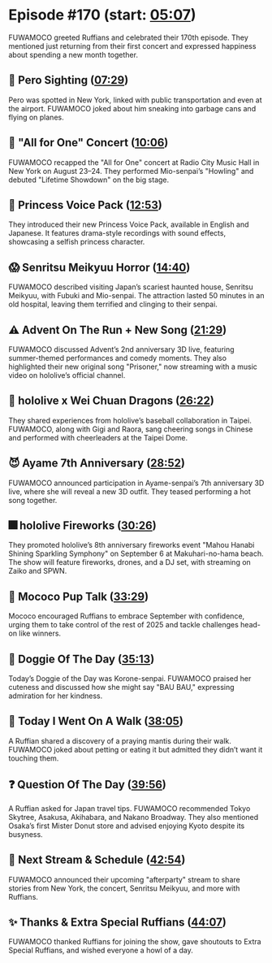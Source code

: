 # Episode #170 (start: [05:07](https://youtu.be/7C3I9Ht3CQQ?t=05m07s))

FUWAMOCO greeted Ruffians and celebrated their 170th episode. They mentioned just returning from their first concert and expressed happiness about spending a new month together.

## 👀 Pero Sighting ([07:29](https://youtu.be/7C3I9Ht3CQQ?t=07m29s))

Pero was spotted in New York, linked with public transportation and even at the airport. FUWAMOCO joked about him sneaking into garbage cans and flying on planes.

## 🎤 "All for One" Concert ([10:06](https://youtu.be/7C3I9Ht3CQQ?t=10m06s))

FUWAMOCO recapped the "All for One" concert at Radio City Music Hall in New York on August 23–24. They performed Mio-senpai’s "Howling" and debuted "Lifetime Showdown" on the big stage.

## 📢 Princess Voice Pack ([12:53](https://youtu.be/7C3I9Ht3CQQ?t=12m53s))

They introduced their new Princess Voice Pack, available in English and Japanese. It features drama-style recordings with sound effects, showcasing a selfish princess character.

## 😱 Senritsu Meikyuu Horror ([14:40](https://youtu.be/7C3I9Ht3CQQ?t=14m40s))

FUWAMOCO described visiting Japan’s scariest haunted house, Senritsu Meikyuu, with Fubuki and Mio-senpai. The attraction lasted 50 minutes in an old hospital, leaving them terrified and clinging to their senpai.

## ⚠️ Advent On The Run + New Song ([21:29](https://youtu.be/7C3I9Ht3CQQ?t=21m29s))

FUWAMOCO discussed Advent’s 2nd anniversary 3D live, featuring summer-themed performances and comedy moments. They also highlighted their new original song "Prisoner," now streaming with a music video on hololive’s official channel.

## 🐉 hololive x Wei Chuan Dragons ([26:22](https://youtu.be/7C3I9Ht3CQQ?t=26m22s))

They shared experiences from hololive’s baseball collaboration in Taipei. FUWAMOCO, along with Gigi and Raora, sang cheering songs in Chinese and performed with cheerleaders at the Taipei Dome.

## 😈 Ayame 7th Anniversary ([28:52](https://youtu.be/7C3I9Ht3CQQ?t=28m52s))

FUWAMOCO announced participation in Ayame-senpai’s 7th anniversary 3D live, where she will reveal a new 3D outfit. They teased performing a hot song together.

## 🎆 hololive Fireworks ([30:26](https://youtu.be/7C3I9Ht3CQQ?t=30m26s))

They promoted hololive’s 8th anniversary fireworks event "Mahou Hanabi Shining Sparkling Symphony" on September 6 at Makuhari-no-hama beach. The show will feature fireworks, drones, and a DJ set, with streaming on Zaiko and SPWN.

## 📣 Mococo Pup Talk ([33:29](https://youtu.be/7C3I9Ht3CQQ?t=33m29s))

Mococo encouraged Ruffians to embrace September with confidence, urging them to take control of the rest of 2025 and tackle challenges head-on like winners.

## 🐶 Doggie Of The Day ([35:13](https://youtu.be/7C3I9Ht3CQQ?t=35m13s))

Today’s Doggie of the Day was Korone-senpai. FUWAMOCO praised her cuteness and discussed how she might say "BAU BAU," expressing admiration for her kindness.

## 🚶 Today I Went On A Walk ([38:05](https://youtu.be/7C3I9Ht3CQQ?t=38m05s))

A Ruffian shared a discovery of a praying mantis during their walk. FUWAMOCO joked about petting or eating it but admitted they didn’t want it touching them.

## ❓ Question Of The Day ([39:56](https://youtu.be/7C3I9Ht3CQQ?t=39m56s))

A Ruffian asked for Japan travel tips. FUWAMOCO recommended Tokyo Skytree, Asakusa, Akihabara, and Nakano Broadway. They also mentioned Osaka’s first Mister Donut store and advised enjoying Kyoto despite its busyness.

## 📅 Next Stream & Schedule ([42:54](https://youtu.be/7C3I9Ht3CQQ?t=42m54s))

FUWAMOCO announced their upcoming "afterparty" stream to share stories from New York, the concert, Senritsu Meikyuu, and more with Ruffians.

## ✨ Thanks & Extra Special Ruffians ([44:07](https://youtu.be/7C3I9Ht3CQQ?t=44m07s))

FUWAMOCO thanked Ruffians for joining the show, gave shoutouts to Extra Special Ruffians, and wished everyone a howl of a day.
